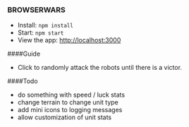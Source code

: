 ### BROWSERWARS
- Install: `npm install`
- Start: `npm start`
- View the app: <http://localhost:3000>

####Guide
- Click to randomly attack the robots until there is a victor.

####Todo
- do something with speed / luck stats
- change terrain to change unit type
- add mini icons to logging messages
- allow customization of unit stats
